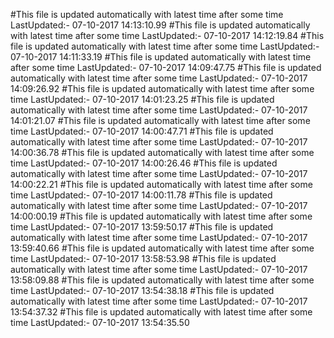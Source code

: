 #This file is updated automatically with latest time after some time
LastUpdated:- 07-10-2017 14:13:10.99 
#This file is updated automatically with latest time after some time
LastUpdated:- 07-10-2017 14:12:19.84 
#This file is updated automatically with latest time after some time
LastUpdated:- 07-10-2017 14:11:33.19 
#This file is updated automatically with latest time after some time
LastUpdated:- 07-10-2017 14:09:47.75 
#This file is updated automatically with latest time after some time
LastUpdated:- 07-10-2017 14:09:26.92 
#This file is updated automatically with latest time after some time
LastUpdated:- 07-10-2017 14:01:23.25 
#This file is updated automatically with latest time after some time
LastUpdated:- 07-10-2017 14:01:21.07 
#This file is updated automatically with latest time after some time
LastUpdated:- 07-10-2017 14:00:47.71 
#This file is updated automatically with latest time after some time
LastUpdated:- 07-10-2017 14:00:36.78 
#This file is updated automatically with latest time after some time
LastUpdated:- 07-10-2017 14:00:26.46 
#This file is updated automatically with latest time after some time
LastUpdated:- 07-10-2017 14:00:22.21 
#This file is updated automatically with latest time after some time
LastUpdated:- 07-10-2017 14:00:11.78 
#This file is updated automatically with latest time after some time
LastUpdated:- 07-10-2017 14:00:00.19 
#This file is updated automatically with latest time after some time
LastUpdated:- 07-10-2017 13:59:50.17 
#This file is updated automatically with latest time after some time
LastUpdated:- 07-10-2017 13:59:40.66 
#This file is updated automatically with latest time after some time
LastUpdated:- 07-10-2017 13:58:53.98 
#This file is updated automatically with latest time after some time
LastUpdated:- 07-10-2017 13:58:09.88 
#This file is updated automatically with latest time after some time
LastUpdated:- 07-10-2017 13:54:38.18 
#This file is updated automatically with latest time after some time
LastUpdated:- 07-10-2017 13:54:37.32 
#This file is updated automatically with latest time after some time
LastUpdated:- 07-10-2017 13:54:35.50 
